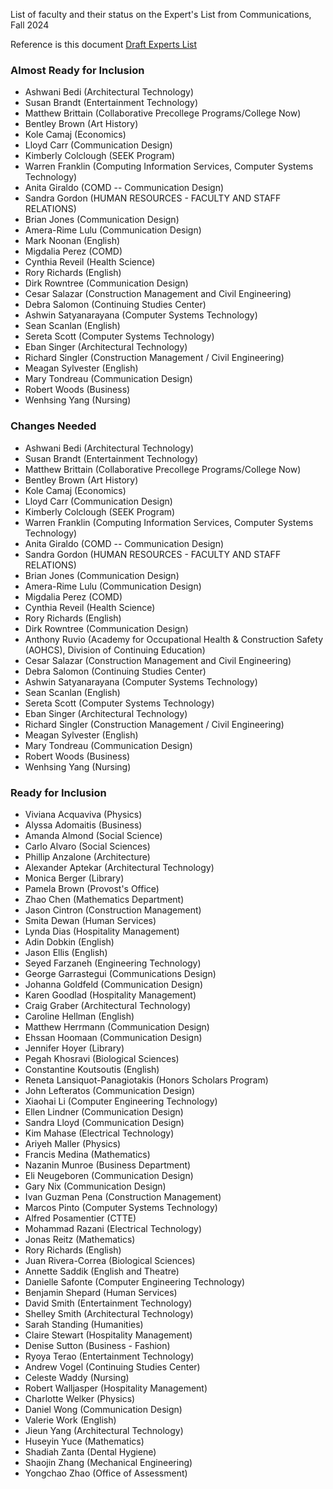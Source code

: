 List of faculty and their status on the Expert's List from Communications, Fall 2024

Reference is this document [Draft Experts List](https://www.dropbox.com/scl/fi/ait1l7k56e37ig8733hyg/City-Tech-Experts-DRAFT-Copy-2024-11-21-David-minor-edits.xlsx?rlkey=633ml34ml7asy29az6b6gd9av&dl=0)

### **Almost Ready for Inclusion**
- Ashwani Bedi (Architectural Technology)
- Susan Brandt (Entertainment Technology)
- Matthew Brittain (Collaborative Precollege Programs/College Now)
- Bentley Brown (Art History)
- Kole Camaj (Economics)
- Lloyd Carr (Communication Design)
- Kimberly Colclough (SEEK Program)
- Warren Franklin (Computing Information Services, Computer Systems Technology)
- Anita Giraldo (COMD -- Communication Design)
- Sandra Gordon (HUMAN RESOURCES - FACULTY AND STAFF RELATIONS)
- Brian Jones (Communication Design)
- Amera-Rime Lulu (Communication Design)
- Mark Noonan (English)
- Migdalia Perez (COMD)
- Cynthia Reveil (Health Science)
- Rory Richards (English)
- Dirk Rowntree (Communication Design)
- Cesar Salazar (Construction Management and Civil Engineering)
- Debra Salomon (Continuing Studies Center)
- Ashwin Satyanarayana (Computer Systems Technology)
- Sean Scanlan (English)
- Sereta Scott (Computer Systems Technology)
- Eban Singer (Architectural Technology)
- Richard Singler (Construction Management / Civil Engineering)
- Meagan Sylvester (English)
- Mary Tondreau (Communication Design)
- Robert Woods (Business)
- Wenhsing Yang (Nursing)

### **Changes Needed**
- Ashwani Bedi (Architectural Technology)
- Susan Brandt (Entertainment Technology)
- Matthew Brittain (Collaborative Precollege Programs/College Now)
- Bentley Brown (Art History)
- Kole Camaj (Economics)
- Lloyd Carr (Communication Design)
- Kimberly Colclough (SEEK Program)
- Warren Franklin (Computing Information Services, Computer Systems Technology)
- Anita Giraldo (COMD -- Communication Design)
- Sandra Gordon (HUMAN RESOURCES - FACULTY AND STAFF RELATIONS)
- Brian Jones (Communication Design)
- Amera-Rime Lulu (Communication Design)
- Migdalia Perez (COMD)
- Cynthia Reveil (Health Science)
- Rory Richards (English)
- Dirk Rowntree (Communication Design)
- Anthony Ruvio (Academy for Occupational Health & Construction Safety (AOHCS), Division of Continuing Education)
- Cesar Salazar (Construction Management and Civil Engineering)
- Debra Salomon (Continuing Studies Center)
- Ashwin Satyanarayana (Computer Systems Technology)
- Sean Scanlan (English)
- Sereta Scott (Computer Systems Technology)
- Eban Singer (Architectural Technology)
- Richard Singler (Construction Management / Civil Engineering)
- Meagan Sylvester (English)
- Mary Tondreau (Communication Design)
- Robert Woods (Business)
- Wenhsing Yang (Nursing)

### **Ready for Inclusion**
- Viviana Acquaviva (Physics)
- Alyssa Adomaitis (Business)
- Amanda Almond (Social Science)
- Carlo Alvaro (Social Sciences)
- Phillip Anzalone (Architecture)
- Alexander Aptekar (Architectural Technology)
- Monica Berger (Library)
- Pamela Brown (Provost's Office)
- Zhao Chen (Mathematics Department)
- Jason Cintron (Construction Management)
- Smita Dewan (Human Services)
- Lynda Dias (Hospitality Management)
- Adin Dobkin (English)
- Jason Ellis (English)
- Seyed Farzaneh (Engineering Technology)
- George Garrastegui (Communications Design)
- Johanna Goldfeld (Communication Design)
- Karen Goodlad (Hospitality Management)
- Craig Graber (Architectural Technology)
- Caroline Hellman (English)
- Matthew Herrmann (Communication Design)
- Ehssan Hoomaan (Communication Design)
- Jennifer Hoyer (Library)
- Pegah Khosravi (Biological Sciences)
- Constantine Koutsoutis (English)
- Reneta Lansiquot-Panagiotakis (Honors Scholars Program)
- John Lefteratos (Communication Design)
- Xiaohai Li (Computer Engineering Technology)
- Ellen Lindner (Communication Design)
- Sandra Lloyd (Communication Design)
- Kim Mahase (Electrical Technology)
- Ariyeh Maller (Physics)
- Francis Medina (Mathematics)
- Nazanin Munroe (Business Department)
- Eli Neugeboren (Communication Design)
- Gary Nix (Communication Design)
- Ivan Guzman Pena (Construction Management)
- Marcos Pinto (Computer Systems Technology)
- Alfred Posamentier (CTTE)
- Mohammad Razani (Electrical Technology)
- Jonas Reitz (Mathematics)
- Rory Richards (English)
- Juan Rivera-Correa (Biological Sciences)
- Annette Saddik (English and Theatre)
- Danielle Safonte (Computer Engineering Technology)
- Benjamin Shepard (Human Services)
- David Smith (Entertainment Technology)
- Shelley Smith (Architectural Technology)
- Sarah Standing (Humanities)
- Claire Stewart (Hospitality Management)
- Denise Sutton (Business - Fashion)
- Ryoya Terao (Entertainment Technology)
- Andrew Vogel (Continuing Studies Center)
- Celeste Waddy (Nursing)
- Robert Walljasper (Hospitality Management)
- Charlotte Welker (Physics)
- Daniel Wong (Communication Design)
- Valerie Work (English)
- Jieun Yang (Architectural Technology)
- Huseyin Yuce (Mathematics)
- Shadiah Zanta (Dental Hygiene)
- Shaojin Zhang (Mechanical Engineering)
- Yongchao Zhao (Office of Assessment)
